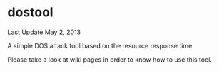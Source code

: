 dostool
=======

Last Update May 2, 2013

A simple DOS attack tool based on the resource response time.

Please take a look at wiki pages in order to know how to use this tool.

